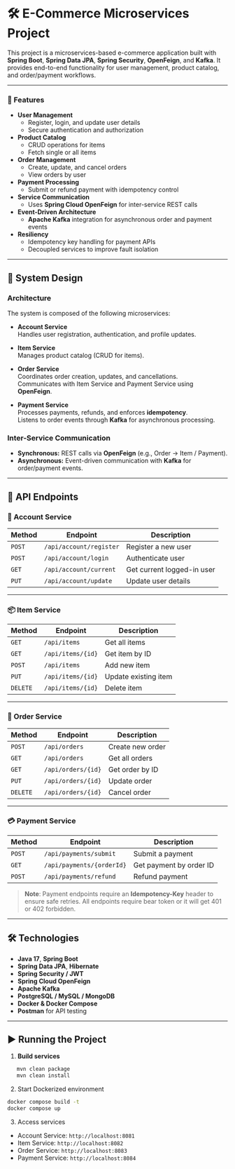 # 🛠️ E-Commerce Microservices Project

This project is a microservices-based e-commerce application built with **Spring Boot**, **Spring Data JPA**, **Spring Security**, **OpenFeign**, and **Kafka**. It provides end-to-end functionality for user management, product catalog, and order/payment workflows.

---

### 🚀 Features

- **User Management**
  - Register, login, and update user details
  - Secure authentication and authorization
- **Product Catalog**
    - CRUD operations for items
    - Fetch single or all items
- **Order Management**
    - Create, update, and cancel orders
    - View orders by user
- **Payment Processing**
    - Submit or refund payment with idempotency control
- **Service Communication**
    - Uses **Spring Cloud OpenFeign** for inter-service REST calls
- **Event-Driven Architecture**
    - **Apache Kafka** integration for asynchronous order and payment events
- **Resiliency**
    - Idempotency key handling for payment APIs
    - Decoupled services to improve fault isolation

---

## 📂 System Design

### Architecture
The system is composed of the following microservices:

- **Account Service**  
  Handles user registration, authentication, and profile updates.

- **Item Service**  
  Manages product catalog (CRUD for items).

- **Order Service**  
  Coordinates order creation, updates, and cancellations.  
  Communicates with Item Service and Payment Service using **OpenFeign**.  


- **Payment Service**  
  Processes payments, refunds, and enforces **idempotency**.  
  Listens to order events through **Kafka** for asynchronous processing.

### Inter-Service Communication
- **Synchronous:** REST calls via **OpenFeign** (e.g., Order → Item / Payment).
- **Asynchronous:** Event-driven communication with **Kafka** for order/payment events. 

---

## 📌 API Endpoints

### 👤 Account Service
| Method | Endpoint | Description |
|--------|----------|-------------|
| `POST` | `/api/account/register` | Register a new user |
| `POST` | `/api/account/login` | Authenticate user |
| `GET`  | `/api/account/current` | Get current logged-in user |
| `PUT`  | `/api/account/update` | Update user details |

---

### 📦 Item Service
| Method | Endpoint | Description |
|--------|----------|-------------|
| `GET`  | `/api/items` | Get all items |
| `GET`  | `/api/items/{id}` | Get item by ID |
| `POST` | `/api/items` | Add new item |
| `PUT`  | `/api/items/{id}` | Update existing item |
| `DELETE` | `/api/items/{id}` | Delete item |

---

### 🛒 Order Service
| Method | Endpoint | Description |
|--------|----------|-------------|
| `POST` | `/api/orders` | Create new order |
| `GET`  | `/api/orders` | Get all orders |
| `GET`  | `/api/orders/{id}` | Get order by ID |
| `PUT`  | `/api/orders/{id}` | Update order |
| `DELETE` | `/api/orders/{id}` | Cancel order |

---

### 💳 Payment Service
| Method | Endpoint | Description |
|--------|----------|-------------|
| `POST` | `/api/payments/submit` | Submit a payment |
| `GET`  | `/api/payments/{orderId}` | Get payment by order ID |
| `POST` | `/api/payments/refund` | Refund payment |

> **Note**: Payment endpoints require an **Idempotency-Key** header to ensure safe retries.
>           All endpoints require bear token or it will get 401 or 402 forbidden.


---

## 🛠️ Technologies

- **Java 17**, **Spring Boot**
- **Spring Data JPA**, **Hibernate**
- **Spring Security / JWT**
- **Spring Cloud OpenFeign**
- **Apache Kafka**
- **PostgreSQL / MySQL / MongoDB**
- **Docker & Docker Compose**
- **Postman** for API testing

---

## ▶️ Running the Project

1. **Build services**

```bash
   mvn clean package
   mvn clean install
```

2. Start Dockerized environment

```bash
docker compose build -t
docker compose up
```

3. Access services
- Account Service: `http://localhost:8081`
- Item Service: `http://localhost:8082`
- Order Service: `http://localhost:8083`
- Payment Service: `http://localhost:8084`